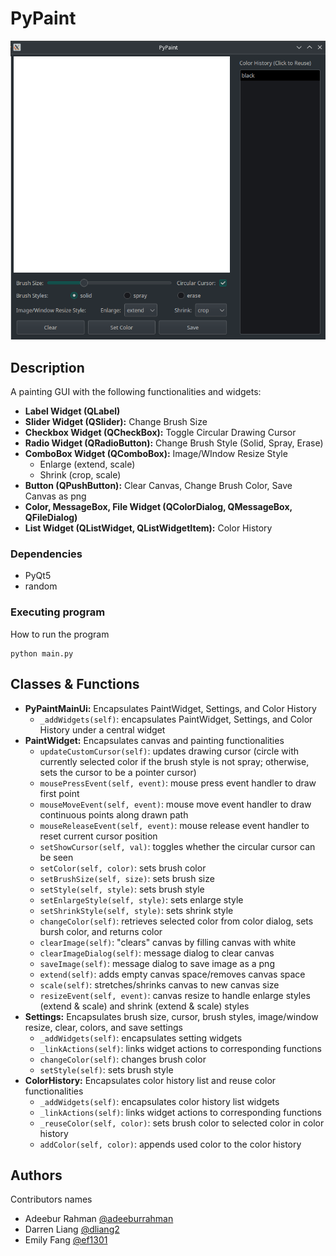 # PyPaint

![PyPaint GUI](./images/GUI.png)

## Description

A painting GUI with the following functionalities and widgets:
* **Label Widget (QLabel)**
* **Slider Widget (QSlider):** Change Brush Size
* **Checkbox Widget (QCheckBox):** Toggle Circular Drawing Cursor
* **Radio Widget (QRadioButton):** Change Brush Style (Solid, Spray, Erase)
* **ComboBox Widget (QComboBox):** Image/WIndow Resize Style
  * Enlarge (extend, scale)
  * Shrink (crop, scale)
* **Button (QPushButton):** Clear Canvas, Change Brush Color, Save Canvas as png
* **Color, MessageBox, File Widget (QColorDialog, QMessageBox, QFileDialog)**
* **List Widget (QListWidget, QListWidgetItem):** Color History

### Dependencies

* PyQt5
* random

### Executing program

How to run the program
```
python main.py
```
## Classes & Functions
* **PyPaintMainUi:** Encapsulates PaintWidget, Settings, and Color History
  * `_addWidgets(self)`: encapsulates PaintWidget, Settings, and Color History under a central widget
* **PaintWidget:** Encapsulates canvas and painting functionalities
  * `updateCustomCursor(self)`: updates drawing cursor (circle with currently selected color if the brush style is not spray; otherwise, sets the cursor to be a pointer cursor)
  * `mousePressEvent(self, event)`: mouse press event handler to draw first point
  * `mouseMoveEvent(self, event)`: mouse move event handler to draw continuous points along drawn path
  * `mouseReleaseEvent(self, event)`: mouse release event handler to reset current cursor position
  * `setShowCursor(self, val)`: toggles whether the circular cursor can be seen
  * `setColor(self, color)`: sets brush color
  * `setBrushSize(self, size)`: sets brush size
  * `setStyle(self, style)`: sets brush style
  * `setEnlargeStyle(self, style)`: sets enlarge style
  * `setShrinkStyle(self, style)`: sets shrink style
  * `changeColor(self)`: retrieves selected color from color dialog, sets bursh color, and returns color
  * `clearImage(self)`: "clears" canvas by filling canvas with white
  * `clearImageDialog(self)`: message dialog to clear canvas
  * `saveImage(self)`: message dialog to save image as a png
  * `extend(self)`: adds empty canvas space/removes canvas space
  * `scale(self)`: stretches/shrinks canvas to new canvas size
  * `resizeEvent(self, event)`: canvas resize to handle enlarge styles (extend & scale) and shrink (extend & scale) styles
* **Settings:** Encapsulates brush size, cursor, brush styles, image/window resize, clear, colors, and save settings
  * `_addWidgets(self)`: encapsulates setting widgets
  * `_linkActions(self)`: links widget actions to corresponding functions
  * `changeColor(self)`:  changes brush color
  * `setStyle(self)`: sets brush style
* **ColorHistory:** Encapsulates color history list and reuse color functionalities
  * `_addWidgets(self)`: encapsulates color history list widgets
  * `_linkActions(self)`: links widget actions to corresponding functions
  * `_reuseColor(self, color)`: sets brush color to selected color in color history
  * `addColor(self, color)`: appends used color to the color history

## Authors

Contributors names
* Adeebur Rahman [@adeeburrahman](https://github.com/adeeburrahman)
* Darren Liang [@dliang2](https://github.com/dliang2)
* Emily Fang [@ef1301](https://github.com/ef1301)